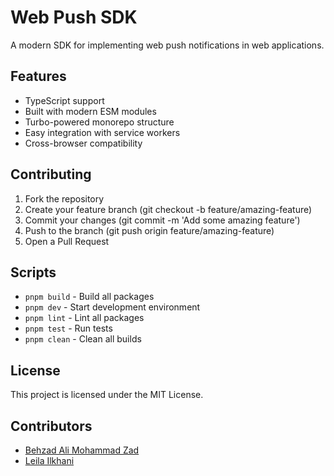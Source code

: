 # Web Push SDK

A modern SDK for implementing web push notifications in web applications.

## Features

- TypeScript support
- Built with modern ESM modules
- Turbo-powered monorepo structure
- Easy integration with service workers
- Cross-browser compatibility

## Contributing

1. Fork the repository
2. Create your feature branch (git checkout -b feature/amazing-feature)
3. Commit your changes (git commit -m 'Add some amazing feature')
4. Push to the branch (git push origin feature/amazing-feature)
5. Open a Pull Request

## Scripts

- `pnpm build` - Build all packages
- `pnpm dev` - Start development environment
- `pnpm lint` - Lint all packages
- `pnpm test` - Run tests
- `pnpm clean` - Clean all builds

## License

This project is licensed under the MIT License.

## Contributors

- [Behzad Ali Mohammad Zad](https://github.com/behzadam)
- [Leila Ilkhani](https://github.com/leilashellroot)
